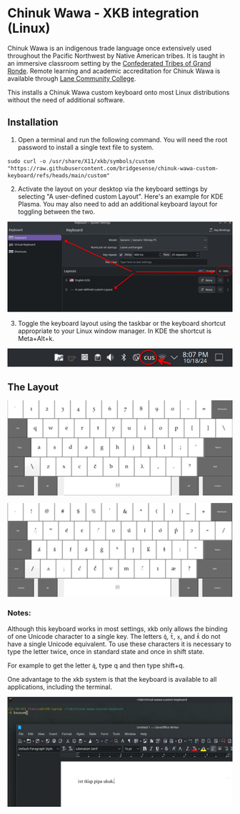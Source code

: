 # Chinuk Wawa - XKB integration (Linux)

Chinuk Wawa is an indigenous trade language once extensively used throughout the Pacific Northwest by Native American tribes. It is taught in an immersive classroom setting by the [Confederated Tribes of Grand Ronde](https://www.grandronde.org/services/education/shawash-ili%CA%94i-skul/). Remote learning and academic accreditation for Chinuk Wawa is available through [Lane Community College](https://www.lanecc.edu/programs-academics/academic-departments/humanities-division/language-studies-department/chinuk-wawa).

This installs a Chinuk Wawa custom keyboard onto most Linux distributions without the need of additional software.

## Installation

1. Open a terminal and run the following command. You will need the root password to install a single text file to system.
```
sudo curl -o /usr/share/X11/xkb/symbols/custom "https://raw.githubusercontent.com/bridgesense/chinuk-wawa-custom-keyboard/refs/heads/main/custom"
```
2. Activate the layout on your desktop via the keyboard settings by selecting "A user-defined custom Layout". Here's an example for KDE Plasma. You may also need to add an additional keyboard layout for toggling between the two.

![select layout](https://github.com/bridgesense/chinuk-wawa-custom-keyboard/blob/main/media/select_layout.jpeg?raw=true)

3. Toggle the keyboard layout using the taskbar or the keyboard shortcut appropriate to your Linux window manager. In KDE the shortcut is Meta+Alt+k.

![toggle keyboard](https://github.com/bridgesense/chinuk-wawa-custom-keyboard/blob/main/media/toggle_keyboard.jpeg?raw=true)
## The Layout

![noramal state](https://github.com/bridgesense/chinuk-wawa-custom-keyboard/blob/main/media/cw_normal.jpeg?raw=true)

![shift state](https://github.com/bridgesense/chinuk-wawa-custom-keyboard/blob/main/media/cw_shift.jpeg?raw=true)

### Notes:

Although this keyboard works in most settings, xkb only allows the binding of one Unicode character to a single key. The letters `q̓`, `t̓`, `x̣`, and `ƛ̓` do not have a single Unicode equivalent. To use these characters it is necessary to type the letter twice, once in standard state and once in shift state.

For example to get the letter `q̓`, type q and then type shift+q.

One advantage to the xkb system is that the keyboard is available to all applications, including the terminal.

![terminal example](https://github.com/bridgesense/chinuk-wawa-custom-keyboard/blob/main/media/terminal_example.jpeg?raw=true)
